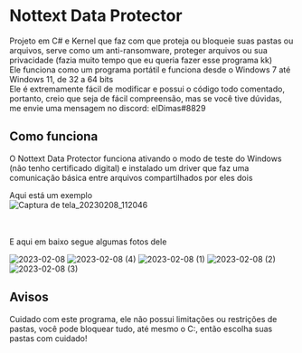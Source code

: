 # Nottext Data Protector
Projeto em C# e Kernel que faz com que proteja ou bloqueie suas pastas ou arquivos, serve como um anti-ransomware, proteger arquivos ou sua privacidade (fazia muito tempo que eu queria fazer esse programa kk)<br/>
Ele funciona como um programa portátil e funciona desde o Windows 7 até Windows 11, de 32 a 64 bits<br/>
Ele é extremamente fácil de modificar e possui o código todo comentado, portanto, creio que seja de fácil compreensão, mas se você tive dúvidas, me envie uma mensagem no discord: elDimas#8829

## Como funciona
O Nottext Data Protector funciona ativando o modo de teste do Windows (não tenho certificado digital) e instalado um driver que faz uma comunicação básica entre arquivos compartilhados por eles dois<br/>

Aqui está um exemplo <br/>
![Captura de tela_20230208_112046](https://user-images.githubusercontent.com/51800283/217557406-21155a69-94dd-48d1-87a6-6db764f9cae0.png)

 <br/><br/>
 E aqui em baixo segue algumas fotos dele <br/>

![2023-02-08](https://user-images.githubusercontent.com/51800283/217558289-38a02661-c0d2-4602-89af-2b22f7ee87b7.png)
![2023-02-08 (4)](https://user-images.githubusercontent.com/51800283/217558326-a747d1f0-e77d-4970-8a8b-60c3c36f1389.png)
![2023-02-08 (1)](https://user-images.githubusercontent.com/51800283/217558339-cf80b287-fa88-40cc-a0da-ca5a993892fc.png)
![2023-02-08 (2)](https://user-images.githubusercontent.com/51800283/217558351-5b2da1f7-8c07-4efa-83c7-3e6993561df8.png)
![2023-02-08 (3)](https://user-images.githubusercontent.com/51800283/217558358-c2821e9a-44c3-44a9-8b90-822971d8a68f.png)

## Avisos
Cuidado com este programa, ele não possui limitações ou restrições de pastas, você pode bloquear tudo, até mesmo o C:\, então escolha suas pastas com cuidado!
